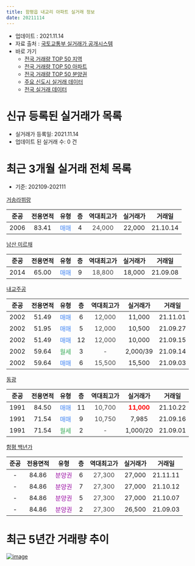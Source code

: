 ```yaml
---
title: 함평읍 내교리 아파트 실거래 정보
date: 20211114
---
```


* 업데이트 : 2021.11.14
* 자료 출처 : [국토교통부 실거래가 공개시스템](http://rt.molit.go.kr)
* 바로 가기
    * [전국 거래량 TOP 50 지역](https://apt-info.github.io/apt-trade-info/tr)
    * [전국 거래량 TOP 50 아파트](https://apt-info.github.io/apt-trade-info/ta)
    * [전국 거래량 TOP 50 분양권](https://apt-info.github.io/apt-trade-info/tb)
    * [주요 신도시 실거래 데이터](https://apt-info.github.io/apt-trade-info/newtown)
    * [전국 실거래 데이터](https://apt-info.github.io/apt-trade-info/all)



<script async src="https://pagead2.googlesyndication.com/pagead/js/adsbygoogle.js"></script>
<!-- 기본광고 -->
<ins class="adsbygoogle"
     style="display:block"
     data-ad-client="ca-pub-1142216861245946"
     data-ad-slot="4805727019"
     data-ad-format="auto"
     data-full-width-responsive="true"></ins>
<script>
     (adsbygoogle = window.adsbygoogle || []).push({});
</script>


# 신규 등록된 실거래가 목록

* 실거래가 등록일: 2021.11.14
* 업데이트 된 실거래 수: 0 건




<script async src="https://pagead2.googlesyndication.com/pagead/js/adsbygoogle.js"></script>
<!-- 기본광고 -->
<ins class="adsbygoogle"
     style="display:block"
     data-ad-client="ca-pub-1142216861245946"
     data-ad-slot="4805727019"
     data-ad-format="auto"
     data-full-width-responsive="true"></ins>
<script>
     (adsbygoogle = window.adsbygoogle || []).push({});
</script>


# 최근 3개월 실거래 전체 목록
* 기준: 202109-202111


[거송라뷔랑](https://search.naver.com/search.naver?query=%EA%B1%B0%EC%86%A1%EB%9D%BC%EB%B7%94%EB%9E%91)

|준공|전용면적|유형|층|역대최고가|실거래가|거래일|
|:---:|:---:|:---:|:---:|:---:|:---:|:---:|
|2006|83.41|<span style="color:#4285F3">매매</span>|4|<span style="color:#444444">24,000</span>|22,000|21.10.14|

[남산 미르채](https://search.naver.com/search.naver?query=%EB%82%A8%EC%82%B0+%EB%AF%B8%EB%A5%B4%EC%B1%84)

|준공|전용면적|유형|층|역대최고가|실거래가|거래일|
|:---:|:---:|:---:|:---:|:---:|:---:|:---:|
|2014|65.00|<span style="color:#4285F3">매매</span>|9|<span style="color:#444444">18,800</span>|18,000|21.09.08|

[내교주공](https://search.naver.com/search.naver?query=%EB%82%B4%EA%B5%90%EC%A3%BC%EA%B3%B5)

|준공|전용면적|유형|층|역대최고가|실거래가|거래일|
|:---:|:---:|:---:|:---:|:---:|:---:|:---:|
|2002|51.49|<span style="color:#4285F3">매매</span>|6|<span style="color:#444444">12,000</span>|11,000|21.11.01|
|2002|51.95|<span style="color:#4285F3">매매</span>|5|<span style="color:#444444">12,000</span>|10,500|21.09.27|
|2002|51.49|<span style="color:#4285F3">매매</span>|12|<span style="color:#444444">12,000</span>|10,000|21.09.15|
|2002|59.64|<span style="color:#34A853">월세</span>|3|<span style="color:#444444">-</span>|2,000/39|21.09.14|
|2002|59.64|<span style="color:#4285F3">매매</span>|6|<span style="color:#444444">15,500</span>|15,500|21.09.03|

[동광](https://search.naver.com/search.naver?query=%EB%8F%99%EA%B4%91)

|준공|전용면적|유형|층|역대최고가|실거래가|거래일|
|:---:|:---:|:---:|:---:|:---:|:---:|:---:|
|1991|84.50|<span style="color:#4285F3">매매</span>|11|<span style="color:#444444">10,700</span>|<b><span style="color:#FF0000">11,000</span></b>|21.10.22|
|1991|71.54|<span style="color:#4285F3">매매</span>|9|<span style="color:#444444">10,750</span>|7,985|21.09.16|
|1991|71.54|<span style="color:#34A853">월세</span>|2|<span style="color:#444444">-</span>|1,000/20|21.09.01|

[함평 백년가](https://search.naver.com/search.naver?query=%ED%95%A8%ED%8F%89+%EB%B0%B1%EB%85%84%EA%B0%80)

|준공|전용면적|유형|층|역대최고가|실거래가|거래일|
|:---:|:---:|:---:|:---:|:---:|:---:|:---:|
|-|84.86|<span style="color:#9C11A5">분양권</span>|6|<span style="color:#444444">27,300</span>|27,000|21.11.11|
|-|84.86|<span style="color:#9C11A5">분양권</span>|7|<span style="color:#444444">27,300</span>|27,000|21.10.12|
|-|84.86|<span style="color:#9C11A5">분양권</span>|5|<span style="color:#444444">27,300</span>|27,000|21.10.07|
|-|84.86|<span style="color:#9C11A5">분양권</span>|2|<span style="color:#444444">27,300</span>|26,500|21.09.03|



<script async src="https://pagead2.googlesyndication.com/pagead/js/adsbygoogle.js"></script>
<!-- 기본광고 -->
<ins class="adsbygoogle"
     style="display:block"
     data-ad-client="ca-pub-1142216861245946"
     data-ad-slot="4805727019"
     data-ad-format="auto"
     data-full-width-responsive="true"></ins>
<script>
     (adsbygoogle = window.adsbygoogle || []).push({});
</script>


# 최근 5년간 거래량 추이


<div style="width:100%;">
    <canvas id="deal_progress" height="200"></canvas>
</div>

<script>
new Chart(document.getElementById("deal_progress"), {
    type: 'line',
    data: {
        labels: ['16.01','16.02','16.03','16.04','16.05','16.06','16.07','16.08','16.10','16.11','16.12','17.01','17.02','17.03','17.04','17.05','17.06','17.07','17.08','17.09','17.10','17.11','17.12','18.01','18.02','18.03','18.04','18.05','18.06','18.07','18.08','18.09','18.10','18.11','18.12','19.01','19.02','19.03','19.05','19.06','19.07','19.08','19.09','19.10','19.12','20.01','20.03','20.04','20.05','20.06','20.07','20.08','20.10','20.11','20.12','21.01','21.02','21.03','21.04','21.05','21.06','21.07','21.08','21.09','21.10','21.11'],
        datasets: [{
            label: '매매/분양권',
            data: [1,3,6,1,2,4,5,1,4,4,2,5,5,4,8,4,2,4,6,1,2,4,2,3,3,3,1,3,3,1,5,2,5,3,1,3,3,2,6,2,2,1,3,4,3,2,2,1,3,1,3,3,4,4,4,2,1,5,1,4,10,9,6,6,4,2],
            borderColor: "rgba(66, 133, 243, 1)",
            backgroundColor: "rgba(66, 133, 243, 0.05)",
            borderWidth: 1,
            pointRadius: 0,
            fill: false,
            lineTension: 0
        },{
            label: '전/월세',
            data: [0,2,1,0,1,0,0,0,1,0,0,0,2,0,0,1,0,0,2,2,0,0,0,1,1,0,0,0,1,2,0,0,0,0,0,0,1,0,1,0,0,0,0,0,1,0,1,0,0,0,0,1,0,1,1,0,0,0,0,0,1,2,2,2,0,0],
            borderColor: "rgba(255, 90, 0, 1)",
            backgroundColor: "rgba(255, 90, 0, 0.05)",
            borderWidth: 1,
            pointRadius: 0,
            fill: false,
            lineTension: 0
        },{
            label: '합계',
            data: [1,5,7,1,3,4,5,1,5,4,2,5,7,4,8,5,2,4,8,3,2,4,2,4,4,3,1,3,4,3,5,2,5,3,1,3,4,2,7,2,2,1,3,4,4,2,3,1,3,1,3,4,4,5,5,2,1,5,1,4,11,11,8,8,4,2],
            borderColor: "rgba(0, 0, 0, 1)",
            backgroundColor: "rgba(0, 0, 0, 0.03)",
            borderWidth: 0.1,
            pointRadius: 0,
            fill: true,
            lineTension: 0
        }
        ]
    },
    options: {
        responsive: true,
        title: {
            display: false
        },
        tooltips: {
            mode: 'index',
            intersect: false
        },
        hover: {
            mode: 'nearest',
            intersect: true
        },
        scales: {
            xAxes: [{
                display: true,
                scaleLabel: {
                    display: true,
                    labelString: '년/월'
                }
            }],
            yAxes: [{
                display: true,
                ticks: {
                    suggestedMin: 0,
                },
                scaleLabel: {
                    display: true,
                    labelString: '실거래 수'
                }
            }]
        }
    }
});

</script>


[![image](https://apt-info.github.io/images/2020-01-03-apt-trade-info/1024x500.png)](https://play.google.com/store/apps/details?id=com.aptinfo.apttradeinfo)


